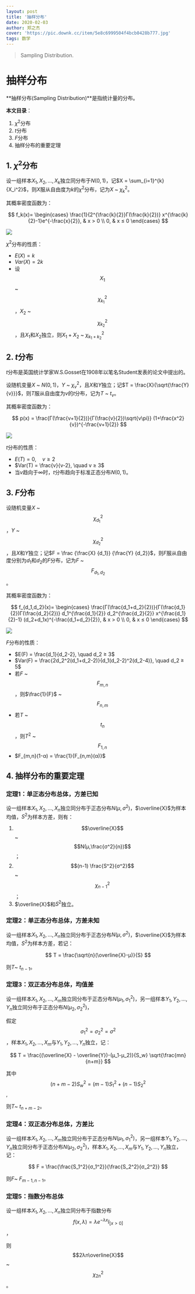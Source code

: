 ```yaml
---
layout: post
title: '抽样分布'
date: 2020-02-03
author: 郑之杰
cover: 'https://pic.downk.cc/item/5e8c6999504f4bcb0428b777.jpg'
tags: 数学
---
```


> Sampling Distribution.

# 抽样分布
**抽样分布(Sampling Distribution)**是指统计量的分布。

**本文目录**：
1. $\chi^2$分布
2. $t$分布
3. $F$分布
4. 抽样分布的重要定理

## 1. $\chi^2$分布
设一组样本$X_1,X_2,...,X_k$独立同分布于$N(0,1)$，记$X = \sum_{i=1}^{k} {X_i^2}$，则$X$服从自由度为$k$的$\chi^2$分布，记为$X$ ~ $\chi^2_k$。

其概率密度函数为：

$$ f_k(x)= \begin{cases} \frac{1}{2^{\frac{k}{2}}Γ(\frac{k}{2})} x^{\frac{k}{2}-1}e^{-\frac{x}{2}}, & x > 0 \\ 0, & x ≤ 0  \end{cases} $$

![](https://pic.downk.cc/item/5e8c7bac504f4bcb04378571.png)

$\chi^2$分布的性质：
- $E(X) = k$
- $Var(X) = 2k$
- 设$$X_1$$ ~ $$\chi^2_{k_1}$$，$X_2$ ~ $$\chi^2_{k_2}$$，且$X_1$和$X_2$独立，则$X_1+X_2$ ~ $\chi^2_{k_1+k_2}$

## 2. $t$分布
$t$分布是英国统计学家W.S.Gosset在1908年以笔名Student发表的论文中提出的。

设随机变量$X$ ~ $N(0,1)$，$Y$ ~ $\chi^2_v$，且$X$和$Y$独立；记$T = \frac{X}{\sqrt{\frac{Y}{v}}}$，则$T$服从自由度为$v$的$t$分布，记为$T$ ~ $t_v$。

其概率密度函数为：

$$ p(x) = \frac{Γ(\frac{v+1}{2})}{Γ(\frac{v}{2})\sqrt{v\pi}} (1+\frac{x^2}{v})^{-\frac{v+1}{2}} $$

![](https://pic.downk.cc/item/5e8c80d0504f4bcb043bb35b.png)

$t$分布的性质：
- $E(T) = 0, \quad v ≥ 2$
- $Var(T) = \frac{v}{v-2}, \quad v ≥ 3$
- 当$v$趋向于$∞$时，$t$分布趋向于标准正态分布$N(0,1)$。

## 3. $F$分布
设随机变量$X$ ~ $$\chi^2_{d_1}$$，$Y$ ~ $$\chi^2_{d_2}$$，且$X$和$Y$独立；记$F = \frac {\frac{X} {d_1}} {\frac{Y} {d_2}}$，则$F$服从自由度分别为$d_1$和$d_2$的$F$分布，记为$F$ ~ $$F_{d_1,d_2}$$。

其概率密度函数为：

$$ f_{d_1,d_2}(x)= \begin{cases} \frac{Γ(\frac{d_1+d_2}{2})}{Γ(\frac{d_1}{2})Γ(\frac{d_2}{2})} d_1^{\frac{d_1}{2}} d_2^{\frac{d_2}{2}} x^{\frac{d_1}{2}-1} (d_2+d_1x)^{-\frac{d_1+d_2}{2}}, & x > 0 \\ 0, & x ≤ 0  \end{cases} $$

![](https://pic.downk.cc/item/5e8c829e504f4bcb043d234d.png)

$F$分布的性质：
- $E(F) = \frac{d_1}{d_2-2}, \quad d_2 ≥ 3$
- $Var(F) = \frac{2d_2^2(d_1+d_2-2)}{d_1(d_2-2)^2(d_2-4)}, \quad d_2 ≥ 5$
- 若$F$ ~ $$F_{m,n}$$，则$\frac{1}{F}$ ~ $$F_{n,m}$$
- 若$T$ ~ $$t_n$$，则$T^2$ ~ $$F_{1,n}$$
- $F_{m,n}(1-α) = \frac{1}{F_{n,m}(α)}$

## 4. 抽样分布的重要定理

### 定理1：单正态分布总体，方差已知

设一组样本$X_1,X_2,...,X_n$独立同分布于正态分布$N(μ,σ^2)$，$\overline{X}$为样本均值，$S^2$为样本方差，则有：
1. $$\overline{X}$$ ~ $$N(μ,\frac{σ^2}{n})$$；
2. $$(n-1) \frac{S^2}{σ^2}$$ ~ $$\chi^2_{n-1}$$；
3. $\overline{X}$和$S^2$独立。

### 定理2：单正态分布总体，方差未知

设一组样本$X_1,X_2,...,X_n$独立同分布于正态分布$N(μ,σ^2)$，$\overline{X}$为样本均值，$S^2$为样本方差，若记：

$$ T = \frac{\sqrt{n}(\overline{X}-μ)}{S} $$

则$T$~ $t_{n-1}$。

### 定理3：双正态分布总体，均值差

设一组样本$X_1,X_2,...,X_m$独立同分布于正态分布$N(μ_1,σ_1^2)$，另一组样本$Y_1,Y_2,...,Y_n$独立同分布于正态分布$N(μ_2,σ_2^2)$，

假定$$σ_1^2=σ_2^2=σ^2$$，样本$X_1,X_2,...,X_m$与$Y_1,Y_2,...,Y_n$独立，记：

$$ T = \frac{(\overline{X} - \overline{Y})-(μ_1-μ_2)}{S_w} \sqrt{\frac{mn}{n+m}} $$

其中$$(n+m-2)S_w^2 = (m-1)S_1^2+(n-1)S_2^2$$,

则$T$~ $t_{n+m-2}$。

### 定理4：双正态分布总体，方差比

设一组样本$X_1,X_2,...,X_m$独立同分布于正态分布$N(μ_1,σ_1^2)$，另一组样本$Y_1,Y_2,...,Y_n$独立同分布于正态分布$N(μ_2,σ_2^2)$，样本$X_1,X_2,...,X_m$与$Y_1,Y_2,...,Y_n$独立，记：

$$ F = \frac{\frac{S_1^2}{σ_1^2}}{\frac{S_2^2}{σ_2^2}} $$

则$F$~ $F_{m-1,n-1}$。

### 定理5：指数分布总体

设一组样本$X_1,X_2,...,X_n$独立同分布于指数分布$$f(x,λ)=λe^{-λx}I_{[x>0]}$$，

则$$2λn\overline{X}$$ ~ $$\chi^2_{2n}$$。
